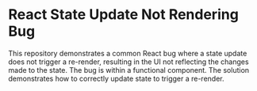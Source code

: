 # React State Update Not Rendering Bug
This repository demonstrates a common React bug where a state update does not trigger a re-render, resulting in the UI not reflecting the changes made to the state.  The bug is within a functional component.  The solution demonstrates how to correctly update state to trigger a re-render.